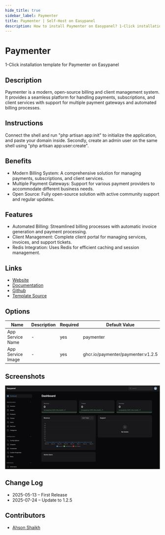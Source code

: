 ```yaml
---
hide_title: true
sidebar_label: Paymenter
title: Paymenter | Self-Host on Easypanel
description: How to install Paymenter on Easypanel? 1-Click installation template for Paymenter on Easypanel
---
```


<!-- generated -->

# Paymenter

1-Click installation template for Paymenter on Easypanel

## Description

Paymenter is a modern, open-source billing and client management system. It provides a seamless platform for handling payments, subscriptions, and client services with support for multiple payment gateways and automated billing processes.

## Instructions

Connect the shell and run &quot;php artisan app:init&quot; to initialize the application, and paste your domain inside. Secondly, create an admin user on the same shell using &quot;php artisan app:user:create&quot;.

## Benefits

- Modern Billing System: A comprehensive solution for managing payments, subscriptions, and client services.
- Multiple Payment Gateways: Support for various payment providers to accommodate different business needs.
- Open Source: Fully open-source solution with active community support and regular updates.

## Features

- Automated Billing: Streamlined billing processes with automatic invoice generation and payment processing.
- Client Management: Complete client portal for managing services, invoices, and support tickets.
- Redis Integration: Uses Redis for efficient caching and session management.

## Links

- [Website](https://paymenter.org)
- [Documentation](https://paymenter.org/docs/getting-started/introduction)
- [Github](https://github.com/paymenter/paymenter)
- [Template Source](https://github.com/easypanel-io/templates/tree/main/templates/paymenter)

## Options

Name | Description | Required | Default Value
-|-|-|-
App Service Name | - | yes | paymenter
App Service Image | - | yes | ghcr.io/paymenter/paymenter:v1.2.5

## Screenshots

![Paymenter Screenshot](./assets/screenshot.png)

## Change Log

- 2025-05-13 – First Release
- 2025-07-24 – Update to 1.2.5

## Contributors

- [Ahson Shaikh](https://github.com/Ahson-Shaikh)
